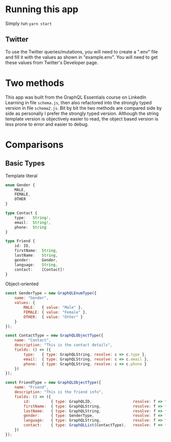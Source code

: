 # Running this app
Simply run `yarn start`

## Twitter
To use the Twitter queries/mutations, you will need to create a ".env" file and fill it with the values as shown in "example.env". You will need to get these values from Twitter's Developer page.

# Two methods
This app was built from the GraphQL Essentials course on LinkedIn Learning in file `schema.js`, then also refactored into the strongly typed version in file `schema2.js`.
Bit by bit the two methods are compared side by side as personally I prefer the strongly typed version.
Although the string template version is objectively easier to read, the object based version is less prone to error and easier to debug.

# Comparisons

## Basic Types
Template literal
```typescript
enum Gender {
    MALE,
    FEMALE,
    OTHER
}

type Contact {
    type:   String!,
    email:  String!,
    phone:  String
}

type Friend {
    id: ID,
    firstName:  String,
    lastName:   String, 
    gender:     Gender, 
    language:   String,
    contact:    [Contact]!
}
```

Object-oriented
```javascript
const GenderType = new GraphQLEnumType({
    name: "Gender",
    values: {
        MALE:   { value: "Male" },
        FEMALE: { value: "Female" },
        OTHER:  { value: "Other" }
    }
});

const ContactType = new GraphQLObjectType({
    name: "Contact", 
    description: "This is the contact details",
    fields: () => ({
        type:   { type: GraphQLString, resolve: c => c.type },
        email:  { type: GraphQLString, resolve: c => c.email },
        phone:  { type: GraphQLString, resolve: c => c.phone }
    })
});

const FriendType = new GraphQLObjectType({
    name: "Friend", 
    description: "This is the friend info",
    fields: () => ({
        id:         { type: GraphQLID,                  resolve: f => f.id },
        firstName:  { type: GraphQLString,              resolve: f => f.firstName },
        lastName:   { type: GraphQLString,              resolve: f => f.lastName },
        gender:     { type: GenderType,                 resolve: f => f.gender },
        language:   { type: GraphQLString,              resolve: f => f.language },
        contact:    { type: GraphQLList(ContactType),   resolve: f => f.contact }
    })
});
```
